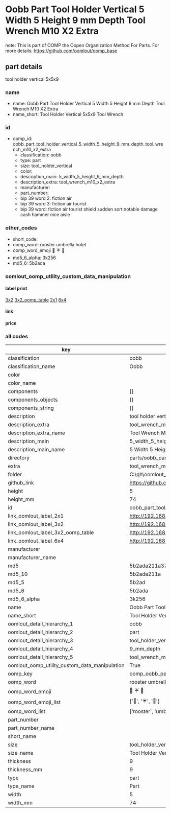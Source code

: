 # Oobb Part Tool Holder Vertical 5 Width 5 Height 9 mm Depth Tool Wrench M10 X2 Extra  

note: This is part of OOMP the Oopen Organization Method For Parts. For more details: https://github.com/oomlout/oomp_base

##  part details
  



tool holder vertical 5x5x9



### name
* name: Oobb Part Tool Holder Vertical 5 Width 5 Height 9 mm Depth Tool Wrench M10 X2 Extra
* name_short: Tool Holder Vertical 5x5x9 Tool Wrench
### id
* oomp_id: oobb_part_tool_holder_vertical_5_width_5_height_9_mm_depth_tool_wrench_m10_x2_extra
  * classification: oobb
  * type: part
  * size: tool_holder_vertical
  * color: 
  * description_main: 5_width_5_height_9_mm_depth
  * description_extra: tool_wrench_m10_x2_extra
  * manufacturer: 
  * part_number: 
  * bip 39 word 2: fiction air
  * bip 39 word 3: fiction air tourist
  * bip 39 word: fiction air tourist shield sudden sort notable damage cash hammer nice aisle

### other_codes
* short_code: 
* oomp_word: rooster umbrella hotel
* oomp_word_emoji :rooster: :umbrella: :hotel:
* md5_6_alpha: 3k256
* md5_6: 5b2ada






### oomlout_oomp_utility_custom_data_manipulation
#### label print
[3x2](http://192.168.1.245:1112/?label=oomp%203k256)
[3x2_oomp_table](http://192.168.1.108:1112/?label=oomp%203k256)
[2x1](http://192.168.1.242:1112/?label=oomp%203k256)
[6x4](http://192.168.1.55:1112/?label=oomp%203k256)    

#### link

                              

#### price







### all codes 
| key | value |  
| --- | --- |  
| classification | oobb |  
| classification_name | Oobb |  
| color |  |  
| color_name |  |  
| components | [] |  
| components_objects | [] |  
| components_string | [] |  
| description | tool holder vertical 5x5x9 |  
| description_extra | tool_wrench_m10_x2_extra |  
| description_extra_name | Tool Wrench M10 X2 Extra |  
| description_main | 5_width_5_height_9_mm_depth |  
| description_main_name | 5 Width 5 Height 9 mm Depth |  
| directory | parts/oobb_part_tool_holder_vertical_5_width_5_height_9_mm_depth_tool_wrench_m10_x2_extra |  
| extra | tool_wrench_m10_x2 |  
| folder | C:\gh\oomlout_oobb_version_4_generated_parts\things\oobb_part_tool_holder_vertical_5_width_5_height_9_mm_depth_tool_wrench_m10_x2_extra |  
| github_link | https://github.com/oomlout/oomlout_oomp_part_src/tree/main/parts/oobb_part_tool_holder_vertical_5_width_5_height_9_mm_depth_tool_wrench_m10_x2_extra |  
| height | 5 |  
| height_mm | 74 |  
| id | oobb_part_tool_holder_vertical_5_width_5_height_9_mm_depth_tool_wrench_m10_x2_extra |  
| link_oomlout_label_2x1 | http://192.168.1.242:1112/?label=oomp%203k256 |  
| link_oomlout_label_3x2 | http://192.168.1.245:1112/?label=oomp%203k256 |  
| link_oomlout_label_3x2_oomp_table | http://192.168.1.108:1112/?label=oomp%203k256 |  
| link_oomlout_label_6x4 | http://192.168.1.55:1112/?label=oomp%203k256 |  
| manufacturer |  |  
| manufacturer_name |  |  
| md5 | 5b2ada211a3712d33e6c4c5bcbc15aae |  
| md5_10 | 5b2ada211a |  
| md5_5 | 5b2ad |  
| md5_6 | 5b2ada |  
| md5_6_alpha | 3k256 |  
| name | Oobb Part Tool Holder Vertical 5 Width 5 Height 9 mm Depth Tool Wrench M10 X2 Extra |  
| name_short | Tool Holder Vertical 5x5x9 Tool Wrench |  
| oomlout_detail_hierarchy_1 | oobb |  
| oomlout_detail_hierarchy_2 | part |  
| oomlout_detail_hierarchy_3 | tool_holder_vertical |  
| oomlout_detail_hierarchy_4 | 9_mm_depth |  
| oomlout_detail_hierarchy_5 | tool_wrench_m10_x2_extra |  
| oomlout_oomp_utility_custom_data_manipulation | True |  
| oomp_key | oomp_oobb_part_tool_holder_vertical_5_width_5_height_9_mm_depth_tool_wrench_m10_x2_extra |  
| oomp_word | rooster umbrella hotel |  
| oomp_word_emoji | :rooster: :umbrella: :hotel: |  
| oomp_word_emoji_list | [':rooster:', ':umbrella:', ':hotel:'] |  
| oomp_word_list | ['rooster', 'umbrella', 'hotel'] |  
| part_number |  |  
| part_number_name |  |  
| short_name |  |  
| size | tool_holder_vertical |  
| size_name | Tool Holder Vertical |  
| thickness | 9 |  
| thickness_mm | 9 |  
| type | part |  
| type_name | Part |  
| width | 5 |  
| width_mm | 74 |  
